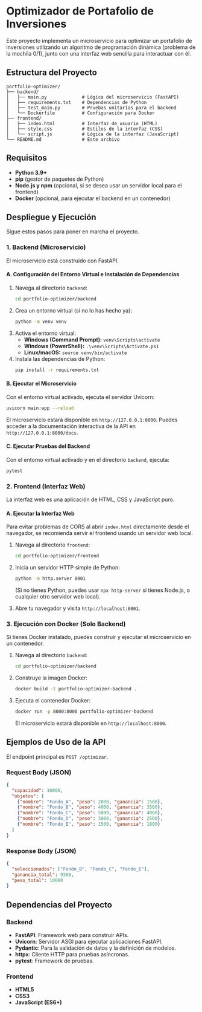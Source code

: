 # Optimizador de Portafolio de Inversiones

Este proyecto implementa un microservicio para optimizar un portafolio de inversiones utilizando un algoritmo de programación dinámica (problema de la mochila 0/1), junto con una interfaz web sencilla para interactuar con él.

## Estructura del Proyecto

```
portfolio-optimizer/
├── backend/
│   ├── main.py             # Lógica del microservicio (FastAPI)
│   ├── requirements.txt    # Dependencias de Python
│   ├── test_main.py        # Pruebas unitarias para el backend
│   └── Dockerfile          # Configuración para Docker
├── frontend/
│   ├── index.html          # Interfaz de usuario (HTML)
│   ├── style.css           # Estilos de la interfaz (CSS)
│   └── script.js           # Lógica de la interfaz (JavaScript)
└── README.md               # Este archivo
```

## Requisitos

*   **Python 3.9+**
*   **pip** (gestor de paquetes de Python)
*   **Node.js y npm** (opcional, si se desea usar un servidor local para el frontend)
*   **Docker** (opcional, para ejecutar el backend en un contenedor)

## Despliegue y Ejecución

Sigue estos pasos para poner en marcha el proyecto.

### 1. Backend (Microservicio)

El microservicio está construido con FastAPI.

#### A. Configuración del Entorno Virtual e Instalación de Dependencias

1.  Navega al directorio `backend`:
    ```bash
    cd portfolio-optimizer/backend
    ```
2.  Crea un entorno virtual (si no lo has hecho ya):
    ```bash
    python -m venv venv
    ```
3.  Activa el entorno virtual:
    *   **Windows (Command Prompt):** `venv\Scripts\activate`
    *   **Windows (PowerShell):** `.\venv\Scripts\Activate.ps1`
    *   **Linux/macOS:** `source venv/bin/activate`
4.  Instala las dependencias de Python:
    ```bash
    pip install -r requirements.txt
    ```

#### B. Ejecutar el Microservicio

Con el entorno virtual activado, ejecuta el servidor Uvicorn:

```bash
uvicorn main:app --reload
```

El microservicio estará disponible en `http://127.0.0.1:8000`. Puedes acceder a la documentación interactiva de la API en `http://127.0.0.1:8000/docs`.

#### C. Ejecutar Pruebas del Backend

Con el entorno virtual activado y en el directorio `backend`, ejecuta:

```bash
pytest
```

### 2. Frontend (Interfaz Web)

La interfaz web es una aplicación de HTML, CSS y JavaScript puro.

#### A. Ejecutar la Interfaz Web

Para evitar problemas de CORS al abrir `index.html` directamente desde el navegador, se recomienda servir el frontend usando un servidor web local.

1.  Navega al directorio `frontend`:
    ```bash
    cd portfolio-optimizer/frontend
    ```
2.  Inicia un servidor HTTP simple de Python:
    ```bash
    python -m http.server 8001
    ```
    (Si no tienes Python, puedes usar `npx http-server` si tienes Node.js, o cualquier otro servidor web local).

3.  Abre tu navegador y visita `http://localhost:8001`.

### 3. Ejecución con Docker (Solo Backend)

Si tienes Docker instalado, puedes construir y ejecutar el microservicio en un contenedor.

1.  Navega al directorio `backend`:
    ```bash
    cd portfolio-optimizer/backend
    ```
2.  Construye la imagen Docker:
    ```bash
    docker build -t portfolio-optimizer-backend .
    ```
3.  Ejecuta el contenedor Docker:
    ```bash
    docker run -p 8000:8000 portfolio-optimizer-backend
    ```
    El microservicio estará disponible en `http://localhost:8000`.

## Ejemplos de Uso de la API

El endpoint principal es `POST /optimizar`.

### Request Body (JSON)

```json
{
  "capacidad": 10000,
  "objetos": [
    {"nombre": "Fondo_A", "peso": 2000, "ganancia": 1500},
    {"nombre": "Fondo_B", "peso": 4000, "ganancia": 3500},
    {"nombre": "Fondo_C", "peso": 5000, "ganancia": 4000},
    {"nombre": "Fondo_D", "peso": 3000, "ganancia": 2500},
    {"nombre": "Fondo_E", "peso": 1500, "ganancia": 1800}
  ]
}
```

### Response Body (JSON)

```json
{
  "seleccionados": ["Fondo_B", "Fondo_C", "Fondo_E"],
  "ganancia_total": 9300,
  "peso_total": 10000
}
```

## Dependencias del Proyecto

### Backend

*   **FastAPI**: Framework web para construir APIs.
*   **Uvicorn**: Servidor ASGI para ejecutar aplicaciones FastAPI.
*   **Pydantic**: Para la validación de datos y la definición de modelos.
*   **httpx**: Cliente HTTP para pruebas asíncronas.
*   **pytest**: Framework de pruebas.

### Frontend

*   **HTML5**
*   **CSS3**
*   **JavaScript (ES6+)**
